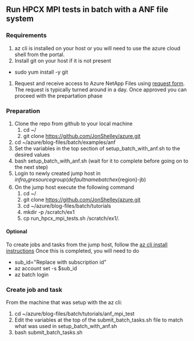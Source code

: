 ## Run HPCX MPI tests in batch with a ANF file system

### Requirements
1. az cli is installed on your host or you will need to use the azure cloud shell from the portal.
 1. Install git on your host if it is not present
  * sudo yum install -y git
1. Request and receive access to Azure NetApp Files using [request form](https://forms.office.com/Pages/ResponsePage.aspx?id=v4j5cvGGr0GRqy180BHbR8cq17Xv9yVBtRCSlcD_gdVUNUpUWEpLNERIM1NOVzA5MzczQ0dQR1ZTSS4u). The request is typically turned around in a day. Once approved you can proceed with the prepartation phase

### Preparation
1. Clone the repo from github to your local machine
   1. cd ~/ 
   1. git clone https://github.com/JonShelley/azure.git
1. cd ~/azure/blog-files/batch/examples/anf
1. Set the variables in the top section of setup_batch_with_anf.sh to the desired values
1. bash setup_batch_with_anf.sh (wait for it to complete before going on to the next step)
1. Login to newly created jump host in $infra_rg resource group (default name batchex${region}-jb)
1. On the jump host execute the following command
   1. cd ~/
   1. git clone https://github.com/JonShelley/azure.git
   1. cd ~/azure/blog-files/batch/tutorials
   1. mkdir -p /scratch/ex1
   1. cp run_hpcx_mpi_tests.sh /scratch/ex1/.

#### Optional
To create jobs and tasks from the jump host, follow the [az cli install instructions](https://docs.microsoft.com/en-us/cli/azure/install-azure-cli-yum?view=azure-cli-latest) Once this is completed, you will need to do
* sub_id="Replace with subscription id"
* az account set -s $sub_id
* az batch login

### Create job and task
From the machine that was setup with the az cli:
1. cd ~/azure/blog-files/batch/tutorials/anf_mpi_test
1. Edit the variables at the top of the submit_batch_tasks.sh file to match what was used in setup_batch_with_anf.sh
1. bash submit_batch_tasks.sh